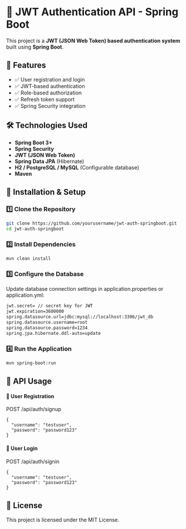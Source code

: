# 📌 JWT Authentication API - Spring Boot

This project is a **JWT (JSON Web Token) based authentication system** built using **Spring Boot**.

## 🚀 Features
- ✅ User registration and login  
- ✅ JWT-based authentication  
- ✅ Role-based authorization  
- ✅ Refresh token support  
- ✅ Spring Security integration  

## 🛠 Technologies Used
- **Spring Boot 3+**
- **Spring Security**
- **JWT (JSON Web Token)**
- **Spring Data JPA** (Hibernate)
- **H2 / PostgreSQL / MySQL** (Configurable database)
- **Maven**

## 🔧 Installation & Setup

### 1️⃣ Clone the Repository
```bash
git clone https://github.com/yourusername/jwt-auth-springboot.git
cd jwt-auth-springboot
```
### 2️⃣ Install Dependencies
```bash
mvn clean install
```
### 3️⃣ Configure the Database
Update database connection settings in application.properties or application.yml:
```bash
jwt.secret= // secret key for JWT
jwt.expiration=3600000 
spring.datasource.url=jdbc:mysql://localhost:3306/jwt_db
spring.datasource.username=root
spring.datasource.password=1234
spring.jpa.hibernate.ddl-auto=update
```

### 4️⃣ Run the Application
```bash
mvn spring-boot:run
```

## 🔑 API Usage

#### 📌 User Registration
POST /api/auth/signup
```
{
  "username": "testuser",
  "password": "password123"
}
```
#### 📌 User Login
POST /api/auth/signin
```
{
  "username": "testuser",
  "password": "password123"
}
```


## 📜 License
This project is licensed under the MIT License.

